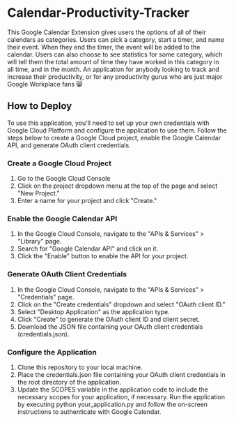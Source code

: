 # Calendar-Productivity-Tracker
This Google Calendar Extension gives users the options of all of their calendars as categories. Users can pick a category, start a timer, and name their event. When they end the timer, the event will be added to the calendar. Users can also choose to see statistics for some category, which will tell them the total amount of time they have worked in this category in all time, and in the month. 
An application for anybody looking to track and increase their productivity, or for any productivity gurus who are just major Google Workplace fans 😸

## How to Deploy
To use this application, you'll need to set up your own credentials with Google Cloud Platform and configure the application to use them. Follow the steps below to create a Google Cloud project, enable the Google Calendar API, and generate OAuth client credentials.
### Create a Google Cloud Project
1. Go to the Google Cloud Console
2. Click on the project dropdown menu at the top of the page and select "New Project."
3. Enter a name for your project and click "Create."
### Enable the Google Calendar API
1. In the Google Cloud Console, navigate to the "APIs & Services" > "Library" page.
2. Search for "Google Calendar API" and click on it.
3. Click the "Enable" button to enable the API for your project.
### Generate OAuth Client Credentials
1. In the Google Cloud Console, navigate to the "APIs & Services" > "Credentials" page.
2. Click on the "Create credentials" dropdown and select "OAuth client ID."
3. Select "Desktop Application" as the application type.
4. Click "Create" to generate the OAuth client ID and client secret.
5. Download the JSON file containing your OAuth client credentials (credentials.json).
### Configure the Application
1. Clone this repository to your local machine.
2. Place the credentials.json file containing your OAuth client credentials in the root directory of the application.
3. Update the SCOPES variable in the application code to include the necessary scopes for your application, if necessary.
Run the application by executing python your_application.py and follow the on-screen instructions to authenticate with Google Calendar.

